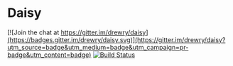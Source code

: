 # Daisy

[![Join the chat at https://gitter.im/drewry/daisy](https://badges.gitter.im/drewry/daisy.svg)](https://gitter.im/drewry/daisy?utm_source=badge&utm_medium=badge&utm_campaign=pr-badge&utm_content=badge)
[![Build Status](https://travis-ci.org/drewry/daisy.svg?branch=master)](https://travis-ci.org/drewry/daisy)